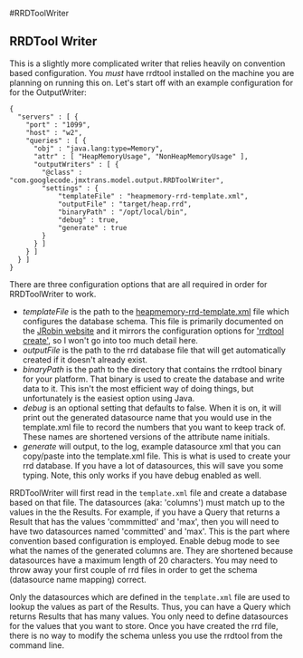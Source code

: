 #RRDToolWriter

## RRDTool Writer

This is a slightly more complicated writer that relies heavily on
convention based configuration. You *must* have rrdtool installed on the
machine you are planning on running this on. Let's start off with an
example configuration for for the OutputWriter:

```
{
  "servers" : [ {
    "port" : "1099",
    "host" : "w2",
    "queries" : [ {
      "obj" : "java.lang:type=Memory",
      "attr" : [ "HeapMemoryUsage", "NonHeapMemoryUsage" ],
      "outputWriters" : [ {
        "@class" : "com.googlecode.jmxtrans.model.output.RRDToolWriter",
        "settings" : {
            "templateFile" : "heapmemory-rrd-template.xml",
            "outputFile" : "target/heap.rrd",
            "binaryPath" : "/opt/local/bin",
            "debug" : true,
            "generate" : true
        }
      } ]
    } ]
  } ]
}
```

There are three configuration options that are all required in order for RRDToolWriter to work.

  * *templateFile* is the path to the [heapmemory-rrd-template.xml](https://github.com/jmxtrans/jmxtrans/blob/master/heapmemory-rrd-template.xml) file which configures the database schema. This file is primarily documented on the [JRobin website](http://oldwww.jrobin.org/api/templatesapi.html) and it mirrors the configuration options for ['rrdtool create'](http://oss.oetiker.ch/rrdtool/doc/rrdcreate.en.html), so I won't go into too much detail here.
  * *outputFile* is the path to the rrd database file that will get automatically created if it doesn't already exist.
  * *binaryPath* is the path to the directory that contains the rrdtool binary for your platform. That binary is used to create the database and write data to it. This isn't the most efficient way of doing things, but unfortunately is the easiest option using Java.
  * *debug* is an optional setting that defaults to false. When it is on, it will print out the generated datasource name that you would use in the template.xml file to record the numbers that you want to keep track of. These names are shortened versions of the attribute name initials.
  * *generate* will output, to the log, example datasource xml that you can copy/paste into the template.xml file. This is what is used to create your rrd database. If you have a lot of datasources, this will save you some typing. Note, this only works if you have debug enabled as well.

RRDToolWriter will first read in the ```template.xml``` file and create a
database based on that file. The datasources (aka: 'columns') must match
up to the values in the the Results. For example, if you have a Query
that returns a Result that has the values 'commmitted' and 'max', then
you will need to have two datasources named 'committed' and 'max'. This
is the part where convention based configuration is employed. Enable
debug mode to see what the names of the generated columns are. They are
shortened because datasources have a maximum length of 20 characters.
You may need to throw away your first couple of rrd files in order to
get the schema (datasource name mapping) correct.

Only the datasources which are defined in the ```template.xml``` file
are used to lookup the values as part of the Results. Thus, you can have
a Query which returns Results that has many values. You only need to
define datasources for the values that you want to store. Once you have
created the rrd file, there is no way to modify the schema unless you
use the rrdtool from the command line.
